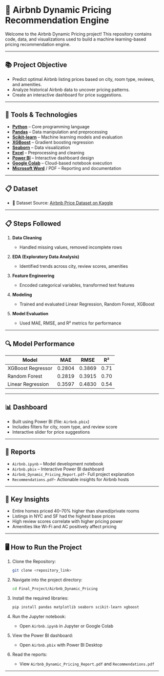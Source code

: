 # 🏡 Airbnb Dynamic Pricing Recommendation Engine

Welcome to the Airbnb Dynamic Pricing project! This repository contains code, data, and visualizations used to build a machine learning-based pricing recommendation engine.

---

## 📚 Project Objective

- Predict optimal Airbnb listing prices based on city, room type, reviews, and amenities.
- Analyze historical Airbnb data to uncover pricing patterns.
- Create an interactive dashboard for price suggestions.

---

## 🧰 Tools & Technologies

- **[Python](https://www.python.org/downloads/)** – Core programming language
- **[Pandas](https://pandas.pydata.org/)** – Data manipulation and preprocessing
- **[Scikit-learn](https://scikit-learn.org/stable/)** – Machine learning models and evaluation
- **[XGBoost](https://xgboost.readthedocs.io/)** – Gradient boosting regression
- **[Seaborn](https://seaborn.pydata.org/)** – Data visualization
- **[Excel](https://www.microsoft.com/en-us/microsoft-365/excel)** – Preprocessing and cleaning
- **[Power BI](https://powerbi.microsoft.com/desktop/)** – Interactive dashboard design
- **[Google Colab](https://colab.research.google.com/)** – Cloud-based notebook execution
- **[Microsoft Word](https://www.microsoft.com/en-us/microsoft-365/word)** / PDF – Reporting and documentation

---

## 📋 Dataset

- 📂 Dataset Source: [Airbnb Price Dataset on Kaggle](https://www.kaggle.com/datasets/rupindersinghrana/airbnb-price-dataset)

---

## 📋 Steps Followed

1. **Data Cleaning**  
   - Handled missing values, removed incomplete rows
   
2. **EDA (Exploratory Data Analysis)**  
   - Identified trends across city, review scores, amenities

3. **Feature Engineering**  
   - Encoded categorical variables, transformed text features

4. **Modeling**  
   - Trained and evaluated Linear Regression, Random Forest, XGBoost

5. **Model Evaluation**
   - Used MAE, RMSE, and R² metrics for performance

---

## 🔍 Model Performance

| Model              | MAE    | RMSE   | R²     |
|-------------------|--------|--------|--------|
| XGBoost Regressor | 0.2804 | 0.3869 | 0.71   |
| Random Forest      | 0.2819 | 0.3915 | 0.70   |
| Linear Regression  | 0.3597 | 0.4830 | 0.54   |

---

## 📊 Dashboard

- Built using Power BI (file: `Airbnb.pbix`)
- Includes filters for city, room type, and review score
- Interactive slider for price suggestions

---

## 📄 Reports

- `Airbnb.ipynb` – Model development notebook  
- `Airbnb.pbix` – Interactive Power BI dashboard 
- `Airbnb_Dynamic_Pricing_Report.pdf`- Full project explanation
- `Recommendations.pdf`- Actionable insights for Airbnb hosts

---

## 🧠 Key Insights

- Entire homes priced 40–70% higher than shared/private rooms
- Listings in NYC and SF had the highest base prices
- High review scores correlate with higher pricing power
- Amenities like Wi-Fi and AC positively affect pricing

---

## 🖥️ How to Run the Project

1. Clone the Repository:
   ```bash
   git clone <repository_link>
   ```
2. Navigate into the project directory:
   ```bash
   cd Final_Project/Airbnb_Dynamic_Pricing
   ```
3. Install the required libraries:
   ```bash
   pip install pandas matplotlib seaborn scikit-learn xgboost
   ```
4. Run the Jupyter notebook:
   - Open `Airbnb.ipynb` in Jupyter or Google Colab

5. View the Power BI dashboard:
   - Open `Airbnb.pbix` with Power BI Desktop

6. Read the reports:
   - View `Airbnb_Dynamic_Pricing_Report.pdf` and `Recommendations.pdf`

---


